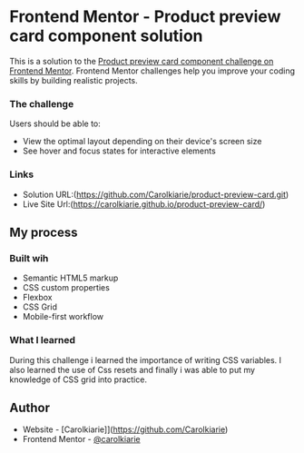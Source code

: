 
# Frontend Mentor - Product preview card component solution

This is a solution to the [Product preview card component challenge on Frontend Mentor](https://www.frontendmentor.io/challenges/product-preview-card-component-GO7UmttRfa). Frontend Mentor challenges help you improve your coding skills by building realistic projects. 

### The challenge

Users should be able to:

- View the optimal layout depending on their device's screen size
- See hover and focus states for interactive elements


### Links

- Solution URL:(https://github.com/Carolkiarie/product-preview-card.git)
- Live Site Url:(https://carolkiarie.github.io/product-preview-card/)

## My process

### Built wih

- Semantic HTML5 markup
- CSS custom properties
- Flexbox
- CSS Grid
- Mobile-first workflow


### What I learned

During this challenge i learned the importance of writing CSS variables. I also learned the use of Css resets and finally i was able to put my knowledge of CSS grid into practice. 

## Author

- Website - [Carolkiarie]](https://github.com/Carolkiarie)
- Frontend Mentor - [@carolkiarie](https://www.frontendmentor.io/profile/Carolkiarie)
